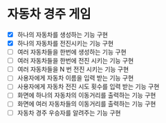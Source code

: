 # 자동차 경주 게임

-[x] 하나의 자동차를 생성하는 기능 구현
-[x] 하나의 자동차를 전진시키는 기능 구현
-[ ] 여러 자동차들을 한번에 생성하는 기능 구현
-[ ] 여러 자동차들을 한번에 전진 시키는 기능 구현
-[ ] 여러 자동차들을 N 번 전진 시키는 기능 구현
-[ ] 사용자에게 자동차 이름을 입력 받는 기능 구현
-[ ] 사용자에게 자동차 전진 시도 횟수를 입력 받는 기능 구현
-[ ] 화면에 하나의 자동차의 이동거리를 출력하는 기능 구현
-[ ] 화면에 여러 자동차들의 이동거리를 출력하는 기능 구현
-[ ] 자동차 경주 우승자를 알려주는 기능 구현

